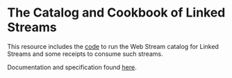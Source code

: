 # The Catalog and Cookbook of Linked Streams

This resource includes the [code](https://github.com/riccardotommasini/webstreams/) to run the Web Stream catalog for Linked Streams and some receipts to consume such streams.

Documentation and specification found [here](https://github.com/riccardotommasini/webstreams/wiki). 
